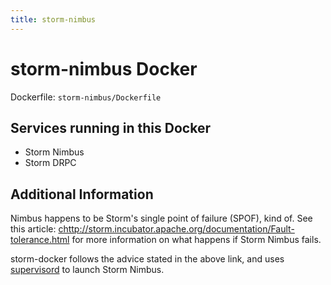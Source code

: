 ```yaml
---
title: storm-nimbus
---
```


storm-nimbus Docker
===================

Dockerfile: `storm-nimbus/Dockerfile`

## Services running in this Docker

- Storm Nimbus
- Storm DRPC

## Additional Information

Nimbus happens to be Storm's single point of failure (SPOF), kind of.
See this article:
[chttp://storm.incubator.apache.org/documentation/Fault-tolerance.html](http://storm.incubator.apache.org/documentation/Fault-tolerance.html)
for more information on what happens if Storm Nimbus fails.

storm-docker follows the advice stated in the above link, and uses
[supervisord](http://supervisord.org/) to launch Storm Nimbus.
